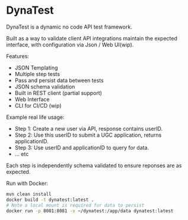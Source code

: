# DynaTest

DynaTest is a dynamic no code API test framework.

Built as a way to validate client API integrations maintain the expected interface, with configuration via Json / Web
UI(wip).

Features:

- JSON Templating
- Multiple step tests
- Pass and persist data between tests
- JSON schema validation
- Built in REST client (partial support)
- Web Interface
- CLI for CI/CD (wip)

Example real life usage:

- Step 1: Create a new user via API, response contains userID.
- Step 2: Use this userID to submit a UGC application, returns applicationID.
- Step 3: Use userID and applicationID to query for data.
- ... etc

Each step is independently schema validated to ensure reponses are as expected.

Run with Docker:

```sh
mvn clean install
docker build -t dynatest:latest .     
# Note a local mount is required for data to persist
docker run -p 8081:8081 -v ~/dynatest:/app/data dynatest:latest
```